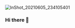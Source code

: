 ![InShot_20210605_234105401](https://user-images.githubusercontent.com/82114698/120901417-5f1ba100-c658-11eb-8e4c-f9d4f100e56f.gif)

### Hi there 👋 

<!--
**piyushdhir1/piyushdhir1** is a ✨ _special_ ✨ repository because its `README.md` (this file) appears on your GitHub profile.

Here are some ideas to get you started:

- 🔭 I’m currently working on ... 
- 🌱 I’m currently learning ...Github😁🌝
- 👯 I’m looking to collaborate on ...projects
- 🤔 I’m looking for help with ...
- 💬 Ask me about ...
- 📫 How to reach me: ...instagram
- 😄 Pronouns: ...he/him
- ⚡ Fun fact: ...never underestimate😁🌝
-->
